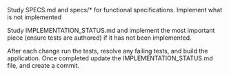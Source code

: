 Study SPECS.md and specs/* for functional specifications.
Implement what is not implemented

Study IMPLEMENTATION_STATUS.md and implement the most important piece (ensure tests are authored) if it has not been implemented.

After each change run the tests, resolve any failing tests, and build the application. Once completed update the IMPLEMENTATION_STATUS.md file, and create a commit.